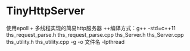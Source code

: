 # TinyHttpServer
使用epoll + 多线程实现的简易http服务器
++编译方式：g++ -std=c++11 ths_request_parse.h ths_request_parse.cpp ths_Server.h ths_Server.cpp ths_utility.h ths_utility.cpp -g -o 文件名 -lpthread
